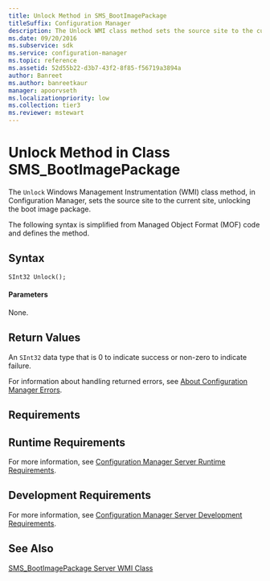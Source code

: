```yaml
---
title: Unlock Method in SMS_BootImagePackage
titleSuffix: Configuration Manager
description: The Unlock WMI class method sets the source site to the current site, unlocking the boot image package.
ms.date: 09/20/2016
ms.subservice: sdk
ms.service: configuration-manager
ms.topic: reference
ms.assetid: 52d55b22-d3b7-43f2-8f85-f56719a3894a
author: Banreet
ms.author: banreetkaur
manager: apoorvseth
ms.localizationpriority: low
ms.collection: tier3
ms.reviewer: mstewart
---
```

# Unlock Method in Class SMS_BootImagePackage
The `Unlock` Windows Management Instrumentation (WMI) class method, in Configuration Manager, sets the source site to the current site, unlocking the boot image package.

 The following syntax is simplified from Managed Object Format (MOF) code and defines the method.

## Syntax

```
SInt32 Unlock();
```

#### Parameters
 None.

## Return Values
 An `SInt32` data type that is 0 to indicate success or non-zero to indicate failure.

 For information about handling returned errors, see [About Configuration Manager Errors](../../../develop/core/understand/about-configuration-manager-errors.md).

## Requirements

## Runtime Requirements
 For more information, see [Configuration Manager Server Runtime Requirements](../../../develop/core/reqs/server-runtime-requirements.md).

## Development Requirements
 For more information, see [Configuration Manager Server Development Requirements](../../../develop/core/reqs/server-development-requirements.md).

## See Also
 [SMS_BootImagePackage Server WMI Class](../../../develop/reference/osd/sms_bootimagepackage-server-wmi-class.md)
